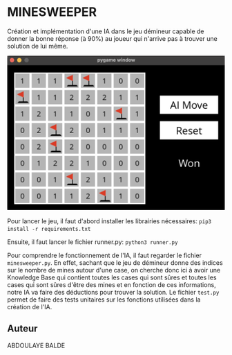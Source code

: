 # MINESWEEPER

Création et implémentation d'une IA dans le jeu démineur capable de donner la bonne réponse (à 90%) au joueur qui n'arrive pas à trouver une solution de lui même.

![plot](minesweeper.png)

Pour lancer le jeu, il faut d'abord installer les librairies nécessaires: 
```pip3 install -r requirements.txt```

Ensuite, il faut lancer le fichier runner.py: 
```python3 runner.py```

Pour comprendre le fonctionnement de l'IA, il faut regarder le fichier ```minesweeper.py```.
En effet, sachant que le jeu de démineur donne des indices sur le nombre de mines autour d'une case, 
on cherche donc ici à avoir une Knowledge Base qui contient toutes les cases qui sont sûres et toutes les cases qui sont sûres d'être des mines et en fonction de ces informations, notre IA va faire des déductions pour trouver la solution.
Le fichier ```test.py``` permet de faire des tests unitaires sur les fonctions utilisées dans la création de l'IA.

## Auteur
ABDOULAYE BALDE
